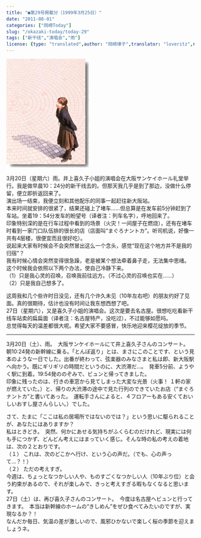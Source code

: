 ```yaml
---
title: "●第29号掲載分（1999年3月25日）"
date: "2011-08-01"
categories: ["岡崎Today"]
slug: "/okazaki-today/today-29"
tags: ["新干线","演唱会","雨"]
license: {type: "translated",author: "岡崎律子",translator: "loveritz",reproduced-url: "http://www.ne.jp/asahi/okazaki/book/today/today29.html",reproduced-website: "岡崎律子Book"}
---
```


[![today27](./images/today27.jpg)](./images/today27.jpg)

  
3月20日（星期六）雨。井上喜久子小姐的演唱会在大阪サンケイホール礼堂举行。我是做早晨10：24分的新干线去的。但那天我几乎是到了那边，没做什么停留，便立即折返回来了。  
演出场一结束，我便立刻和其他配乐的同事一起赶往新大阪站。  
本来时间就安排的很紧了，结果还碰上了堵车……但总算是在发车前5分钟赶到了车站。坐着19：54分发车的盼望号（译者注：列车名字），呼地回来了。  
印象特别深的是在行车过程中看到的场景（火灾！一间屋子在燃烧），还有在堵车时看到一家门口队伍排的很长的店（店面叫“まぐろナントカ”。听司机说，好像一共有4层楼，很便宜而且很好吃）。  
说起来大家有时候会不会突然冒出这么一个念头，感觉“现在这个地方并不是我的归宿”？  
我有时候心情会突然变得很急躁，老是被某个想法牵着鼻子走，无法集中思绪。  
这个时候我会依照以下两个办法，使自己冷静下来。  
（1）只是我心灵的召唤，召唤我前往远方。（不过心灵的召唤也实在……）  
（2）只是我自己想多了。  

  
这周我和几个些许时日没见，还有几个许久未见（10年左右吧）的朋友约好了见面。真的很期待，估计也没有时间让我东想西想了吧。  
27日（星期六），又是喜久子小姐的演唱会。这次是要去名古屋。很想吃吃看新干线车站卖的扁扁面（译者注：名古屋特产，没吃过），不过能够如愿吗。  
总觉得每天的温差都很大呢。希望大家不要感冒，快乐地迎来樱花绽放的季节。

---

3月20日（土）、雨。　大阪サンケイホールにて井上喜久子さんのコンサート。 朝10:24発の新幹線に乗る。「とんぼ返り」とは、まさにこのことです、という見本のような一日でした。出番が終わって、弦楽器のみなさまと私は即、新大阪駅へ向かう。既にギリギリの時間だというのに、大渋滞だ…。　発車5分前、ようやく駅に到着。19:54発ののぞみで、ビュンと帰ってきました。  
印象に残ったのは、行きの車窓から見てしまった大変な光景（火事！ １軒の家が燃えていた。）と、帰りの大渋滞の途中で見た行列のできていたお店（“まぐろナントカ”と書いてあった。　運転手さんによると、４フロアーもある安くておいしいおすし屋さんらしい。）でした。  

  
さて、たまに「ここは私の居場所ではないのでは？」という思いに駆られることが、あなたにはありますか？  
私はときどき。　突然、何かにあせる気持ちがふくらむのだけれど、現実には何も手につかず、どんどん考えにはまっていく感じ。そんな時の私の考えの着地は、次の２とおりです。  
（１） これは、次のどこかへ行け、という心の声だ。（でも、心の声って…？！）  
（２） ただの考えすぎ。  
今週は、ちょっとなつかしい人や、ものすごくなつかしい人（10年ぶり位）と会う約束があるので、それが楽しみで、きっと考えすぎる暇もなくなると思います。  
27日（土）は、再び喜久子さんのコンサート。　今度は名古屋へビュンと行ってきます。　本当は新幹線のホームの“きしめん”をぜひ食べてみたいのですが、実現なるか？！  
なんだか毎日、気温の差が激しいので、風邪ひかないで楽しく桜の季節を迎えましょうネ。  